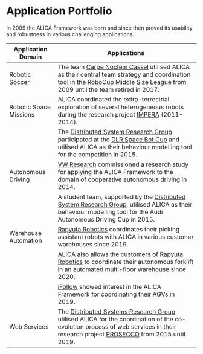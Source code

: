 # Application Portfolio

In 2009 the ALICA Framework was born and since then proved its usability and robustness in various challenging applications.

| Application Domain     | Applications                                                 |
| ---------------------- | ------------------------------------------------------------ |
| Robotic Soccer         | The team [Carpe Noctem Cassel](http://www.uni-kassel.de/eecs/carpe-noctem-cassel) utilised ALICA as their central team strategy and coordination tool in the [RoboCup Middle Size League](https://www.robocup.org/leagues/6) from 2009 until the team retired in 2017. |
| Robotic Space Missions | ALICA coordinated the extra-terrestrial exploration of several heterogeneous robots during the research project [IMPERA](http://www.uni-kassel.de/eecs/fachgebiete/vs/research/previous/impera.html) (2011-2014). |
|                        | The [Distributed System Research Group](http://www.uni-kassel.de/eecs/fachgebiete/vs/) participated at the [DLR Space Bot Cup](https://www.uni-kassel.de/eecs/fachgebiete/vs/research/previous/spacebotcup.html) and utilised ALICA as their behaviour modelling tool for the competition in 2015. |
| Autonomous Driving     | [VW Research](https://www.volkswagen-karriere.de/en/working-at-volkswagen/corporate-divisions/research-development.html) commissioned a research study for applying the ALICA Framework to the domain of cooperative autonomous driving in 2014. |
|                        | A student team, supported by the [Distributed System Research Group](http://www.uni-kassel.de/eecs/fachgebiete/vs/), utilised ALICA as their behaviour modelling tool for the Audi Autonomous Driving Cup in 2015. |
| Warehouse Automation   | [Rapyuta Robotics](https://www.rapyuta-robotics.com/) coordinates their picking assistant robots with ALICA in various customer warehouses since 2019. |
|                        | ALICA also allows the customers of [Rapyuta Robotics](https://www.rapyuta-robotics.com/) to coordinate their autonomous forklift in an automated multi-floor warehouse since 2020. |
|                        | [iFollow](https://www.ifollow.fr/) showed interest in the ALICA Framework for coordinating their AGVs in 2019. |
| Web Services           | The [Distributed Systems Research Group](http://www.uni-kassel.de/eecs/fachgebiete/vs/) utilised ALICA for the coordination of the co-evolution process of web services in their research project [PROSECCO](https://www.uni-kassel.de/eecs/fachgebiete/vs/research/prosecco.html) from 2015 until 2019. |

